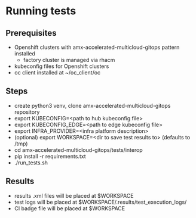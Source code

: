 # Running tests

## Prerequisites

* Openshift clusters with amx-accelerated-multicloud-gitops pattern installed
  * factory cluster is managed via rhacm
* kubeconfig files for Openshift clusters
* oc client installed at ~/oc_client/oc

## Steps

* create python3 venv, clone amx-accelerated-multicloud-gitops repository
* export KUBECONFIG=\<path to hub kubeconfig file>
* export KUBECONFIG_EDGE=\<path to edge kubeconfig file>
* export INFRA_PROVIDER=\<infra platform description>
* (optional) export WORKSPACE=\<dir to save test results to> (defaults to /tmp)
* cd amx-accelerated-multicloud-gitops/tests/interop
* pip install -r requirements.txt
* ./run_tests.sh

## Results

* results .xml files will be placed at $WORKSPACE
* test logs will be placed at $WORKSPACE/.results/test_execution_logs/
* CI badge file will be placed at $WORKSPACE
